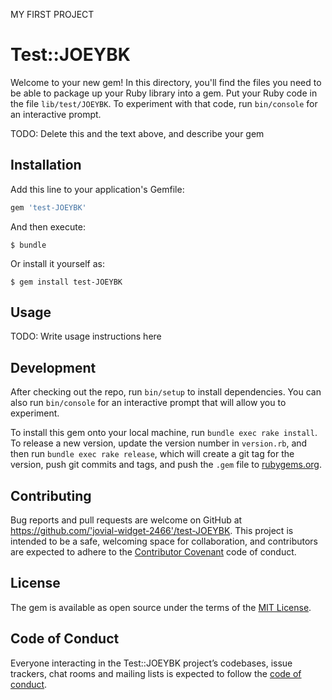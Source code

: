 MY FIRST PROJECT

# Test::JOEYBK

Welcome to your new gem! In this directory, you'll find the files you need to be able to package up your Ruby library into a gem. Put your Ruby code in the file `lib/test/JOEYBK`. To experiment with that code, run `bin/console` for an interactive prompt.

TODO: Delete this and the text above, and describe your gem

## Installation

Add this line to your application's Gemfile:

```ruby
gem 'test-JOEYBK'
```

And then execute:

    $ bundle

Or install it yourself as:

    $ gem install test-JOEYBK

## Usage

TODO: Write usage instructions here

## Development

After checking out the repo, run `bin/setup` to install dependencies. You can also run `bin/console` for an interactive prompt that will allow you to experiment.

To install this gem onto your local machine, run `bundle exec rake install`. To release a new version, update the version number in `version.rb`, and then run `bundle exec rake release`, which will create a git tag for the version, push git commits and tags, and push the `.gem` file to [rubygems.org](https://rubygems.org).

## Contributing

Bug reports and pull requests are welcome on GitHub at https://github.com/'jovial-widget-2466'/test-JOEYBK. This project is intended to be a safe, welcoming space for collaboration, and contributors are expected to adhere to the [Contributor Covenant](http://contributor-covenant.org) code of conduct.

## License

The gem is available as open source under the terms of the [MIT License](https://opensource.org/licenses/MIT).

## Code of Conduct

Everyone interacting in the Test::JOEYBK project’s codebases, issue trackers, chat rooms and mailing lists is expected to follow the [code of conduct](https://github.com/'jovial-widget-2466'/test-JOEYBK/blob/master/CODE_OF_CONDUCT.md).
